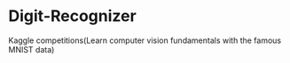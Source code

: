 # Digit-Recognizer
Kaggle competitions(Learn computer vision fundamentals with the famous MNIST data)
